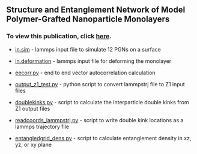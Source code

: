 ## Structure and Entanglement Network of Model Polymer-Grafted Nanoparticle Monolayers
### To view this publication, click [here](https://pubs.acs.org/doi/10.1021/acs.macromol.8b01373). 

- [in.sim](https://github.com/hall-polymers/published-work/blob/master/2018-ethier2018structure/in.sim) - lammps input file to simulate 12 PGNs on a surface

- [in.deformation](https://github.com/hall-polymers/published-work/blob/master/2018-ethier2018structure/in.deformation) - lammps input file for deforming the monolayer

- [eecorr.py](https://github.com/hall-polymers/published-work/blob/master/2018-ethier2018structure/eecorr.py) - end to end vector autocorrelation calculation

- [output_z1_test.py](https://github.com/hall-polymers/published-work/blob/master/2018-ethier2018structure/output_Z1_test.py) - python script to convert lammpstrj file to Z1 input files

- [doublekinks.py](https://github.com/hall-polymers/published-work/blob/master/2018-ethier2018structure/doublekinks.py) - script to calculate the interparticle double kinks from Z1 output files

- [readcoords_lammpstrj.py](https://github.com/hall-polymers/published-work/blob/master/2018-ethier2018structure/readcoords_lammpstrj.py) - script to write double kink locations as a lammps trajectory file

- [entangledgrid_dens.py](https://github.com/hall-polymers/published-work/blob/master/2018-ethier2018structure/entangledgrid_dens.py) - script to calculate entanglement density in xz, yz, or xy plane